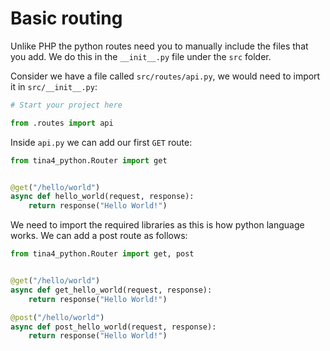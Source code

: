 # Basic routing

Unlike PHP the python routes need you to manually include the files that you add.
We do this in the `__init__.py` file under the `src` folder.

Consider we have a file called `src/routes/api.py`, we would need to import it in `src/__init__.py`:

```python
# Start your project here

from .routes import api
```

Inside `api.py` we can add our first `GET` route:

```python
from tina4_python.Router import get


@get("/hello/world")
async def hello_world(request, response):
    return response("Hello World!")
```

We need to import the required libraries as this is how python language works. We can add a post route as follows:

```python
from tina4_python.Router import get, post


@get("/hello/world")
async def get_hello_world(request, response):
    return response("Hello World!")

@post("/hello/world")
async def post_hello_world(request, response):
    return response("Hello World!")
```